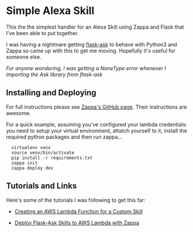 # Simple Alexa Skill

This the the simplest handler for an Alexa Skill using Zappa and Flask that I've been able to put together.

I was having a nightmare getting [flask-ask](https://github.com/johnwheeler/flask-ask) to behave with Python3 and Zappa so came up with this to get me moving. Hopefully it's useful for someone else.

*For anyone wondering, I was getting a NoneType error whenever I importing the Ask library from flask-ask*

## Installing and Deploying

For full instructions please see [Zappa's GitHub page](https://github.com/Miserlou/Zappa). Their instructions are awesome.

For a quick example, assuming you've configured your lambda credentials: you need to setup your virtual environment, attatch yourself to it, install the required python packages and then run zappa...

```
  virtualenv venv
  source venv/bin/activate
  pip install -r requirements.txt
  zappa init
  zappa deploy dev
```

## Tutorials and Links

Here's some of the tutorials I was following to get this far:
  - [Creating an AWS Lambda Function for a Custom Skill](https://developer.amazon.com/public/solutions/alexa/alexa-skills-kit/docs/developing-an-alexa-skill-as-a-lambda-function)
  
  - [Deploy Flask-Ask Skills to AWS Lambda with Zappa](https://developer.amazon.com/blogs/post/8e8ad73a-99e9-4c0f-a7b3-60f92287b0bf/new-alexa-tutorial-deploy-flask-ask-skills-to-aws-lambda-with-zappa)
